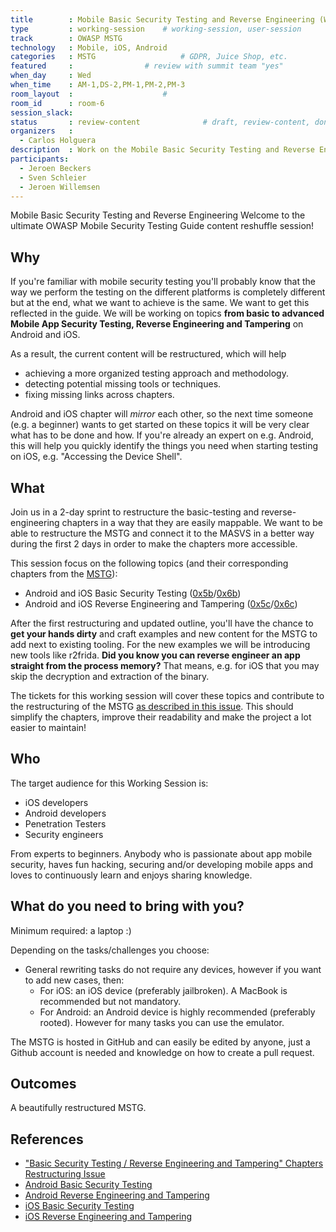 ```yaml
---
title        : Mobile Basic Security Testing and Reverse Engineering (Wed)
type         : working-session    # working-session, user-session
track        : OWASP MSTG
technology   : Mobile, iOS, Android
categories   : MSTG                   # GDPR, Juice Shop, etc.
featured     :                # review with summit team "yes"
when_day     : Wed
when_time    : AM-1,DS-2,PM-1,PM-2,PM-3
room_layout  :                    #
room_id      : room-6
session_slack:
status       : review-content              # draft, review-content, done
organizers   : 
  - Carlos Holguera
description  : Work on the Mobile Basic Security Testing and Reverse Engineering topics with focus on restructuring the contents of the MSTG
participants:
  - Jeroen Beckers
  - Sven Schleier
  - Jeroen Willemsen
---
```

Mobile Basic Security Testing and Reverse Engineering
Welcome to the ultimate OWASP Mobile Security Testing Guide content reshuffle session!

## Why

If you're familiar with mobile security testing you'll probably know that the way we perform the testing on the different platforms is completely different but at the end, what we want to achieve is the same. We want to get this reflected in the guide. We will be working on topics **from basic to advanced Mobile App Security Testing, Reverse Engineering and Tampering** on Android and iOS.

As a result, the current content will be restructured, which will help

- achieving a more organized testing approach and methodology.
- detecting potential missing tools or techniques.
- fixing missing links across chapters.

Android and iOS chapter will *mirror* each other, so the next time someone (e.g. a beginner) wants to get started on these topics it will be very clear what has to be done and how. If you're already an expert on e.g. Android, this will help you quickly identify the things you need when starting testing on iOS, e.g. "Accessing the Device Shell".

## What

Join us in a 2-day sprint to restructure the basic-testing and reverse-engineering chapters in a way that they are easily mappable. We want to be able to restructure the MSTG and connect it to the MASVS in a better way during the first 2 days in order to make the chapters more accessible.

This session focus on the following topics (and their corresponding chapters from the [MSTG](https://github.com/OWASP/owasp-mstg)):

- Android and iOS Basic Security Testing ([0x5b](https://github.com/OWASP/owasp-mstg/blob/master/Document/0x05b-Basic-Security_Testing.md)/[0x6b](https://github.com/OWASP/owasp-mstg/blob/master/Document/0x06b-Basic-Security-Testing.md))
- Android and iOS Reverse Engineering and Tampering ([0x5c](https://github.com/OWASP/owasp-mstg/blob/master/Document/0x05c-Reverse-Engineering-and-Tampering.md)/[0x6c](https://github.com/OWASP/owasp-mstg/blob/master/Document/0x06c-Reverse-Engineering-and-Tampering.md))

After the first restructuring and updated outline, you'll have the chance to **get your hands dirty** and craft examples and new content for the MSTG to add next to existing tooling. For the new examples we will be introducing new tools like r2frida. **Did you know you can reverse engineer an app straight from the process memory?** That means, e.g. for iOS that you may skip the decryption and extraction of the binary.

The tickets for this working session will cover these topics and contribute to the restructuring of the MSTG [as described in this issue](https://github.com/OWASP/owasp-mstg/issues/970). This should simplify the chapters, improve their readability and make the project a lot easier to maintain!

## Who

The target audience for this Working Session is:

- iOS developers
- Android developers
- Penetration Testers
- Security engineers

From experts to beginners. Anybody who is passionate about app mobile security, haves fun hacking, securing and/or developing mobile apps and loves to continuously learn and enjoys sharing knowledge.

## What do you need to bring with you?

Minimum required: a laptop :)

Depending on the tasks/challenges you choose:

- General rewriting tasks do not require any devices, however if you want to add new cases, then:
  - For iOS: an iOS device (preferably jailbroken). A MacBook is recommended but not mandatory.
  - For Android: an Android device is highly recommended (preferably rooted). However for many tasks you can use the emulator.

The MSTG is hosted in GitHub and can easily be edited by anyone, just a Github account is needed and knowledge on how to create a pull request.

## Outcomes

A beautifully restructured MSTG.

## References

- ["Basic Security Testing / Reverse Engineering and Tampering" Chapters Restructuring Issue](https://github.com/OWASP/owasp-mstg/issues/970)
- [Android Basic Security Testing](https://github.com/OWASP/owasp-mstg/blob/master/Document/0x05b-Basic-Security_Testing.md)
- [Android Reverse Engineering and Tampering](https://github.com/OWASP/owasp-mstg/blob/master/Document/0x05c-Reverse-Engineering-and-Tampering.md)
- [iOS Basic Security Testing](https://github.com/OWASP/owasp-mstg/blob/master/Document/0x06b-Basic-Security-Testing.md)
- [iOS Reverse Engineering and Tampering](https://github.com/OWASP/owasp-mstg/blob/master/Document/0x06c-Reverse-Engineering-and-Tampering.md)
